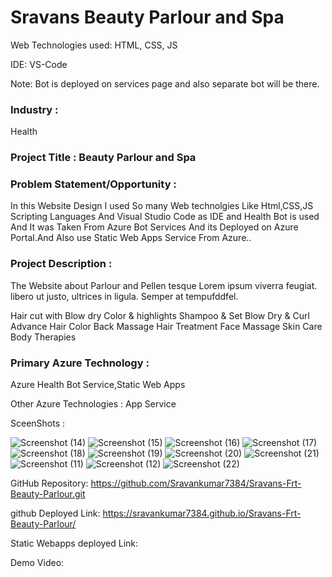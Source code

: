 # Sravans Beauty Parlour and Spa

Web Technologies used: HTML, CSS, JS

IDE: VS-Code

Note: Bot is deployed on services page and also separate bot will be there.

### Industry :
Health


### Project Title : Beauty Parlour and Spa



### Problem Statement/Opportunity :

In this Website Design I used So many Web technolgies Like Html,CSS,JS Scripting Languages And Visual Studio Code as IDE and Health Bot is used And It was Taken From Azure Bot Services And its Deployed on Azure Portal.And Also use Static Web Apps Service From Azure..




### Project Description : 

The Website about Parlour  and Pellen tesque Lorem ipsum viverra feugiat. libero ut justo, ultrices in ligula. Semper at tempufddfel.

Hair cut with Blow dry
Color & highlights
Shampoo & Set
Blow Dry & Curl
Advance Hair Color
Back Massage
Hair Treatment
Face Massage
Skin Care
Body Therapies


### Primary Azure Technology :
Azure Health Bot Service,Static Web Apps


Other Azure Technologies :
App Service

SceenShots :

![Screenshot (14)](https://user-images.githubusercontent.com/116822221/204102444-519b7ad2-76ae-43c8-8559-b15041c5fb81.png)
![Screenshot (15)](https://user-images.githubusercontent.com/116822221/204102448-16698632-b4a2-4a61-9e17-07e62b259840.png)
![Screenshot (16)](https://user-images.githubusercontent.com/116822221/204102449-95d91a11-6b34-4b6c-86b9-ba125acaf2a7.png)
![Screenshot (17)](https://user-images.githubusercontent.com/116822221/204102451-02bebce9-1b18-4481-aaa8-943513330c14.png)
![Screenshot (18)](https://user-images.githubusercontent.com/116822221/204102452-36c1a314-5df2-4fd1-9726-2cb072661144.png)
![Screenshot (19)](https://user-images.githubusercontent.com/116822221/204102453-ec0cc51d-86f5-40a5-8e8a-9800496fa80e.png)
![Screenshot (20)](https://user-images.githubusercontent.com/116822221/204102454-c618b944-c8e0-4ba0-aadc-e510ab0f75c9.png)
![Screenshot (21)](https://user-images.githubusercontent.com/116822221/204102456-d8ff458a-ad6f-4e51-93c6-433ecdf29b54.png)
![Screenshot (11)](https://user-images.githubusercontent.com/116822221/204102457-7356e8b4-98e5-4444-97ae-c9c089a393c9.png)
![Screenshot (12)](https://user-images.githubusercontent.com/116822221/204102458-eb22412a-d34b-46fc-8a29-2a11e6a6b7b4.png)
![Screenshot (22)](https://user-images.githubusercontent.com/116822221/204103896-c79b18b1-d47a-4c95-bb24-9d01ab76ed78.png)


GitHub Repository: https://github.com/Sravankumar7384/Sravans-Frt-Beauty-Parlour.git


github Deployed Link: https://sravankumar7384.github.io/Sravans-Frt-Beauty-Parlour/


Static Webapps deployed Link:


Demo Video:




